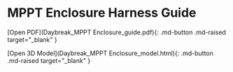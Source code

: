# MPPT Enclosure Harness Guide

[Open PDF](Daybreak_MPPT Enclosure_guide.pdf){: .md-button .md-raised target="_blank" }

[Open 3D Model](Daybreak_MPPT Enclosure_model.html){: .md-button .md-raised target="_blank" }

